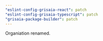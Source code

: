 ```yaml
---
"eslint-config-grisaia-react": patch
"eslint-config-grisaia-typescript": patch
"grisaia-package-builder": patch
---
```


Organiation renamed.

